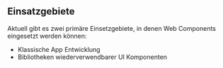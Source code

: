 ## Einsatzgebiete

Aktuell gibt es zwei primäre Einsetzgebiete, in denen Web Components eingesetzt werden können:

- Klassische App Entwicklung
- Bibliotheken wiederverwendbarer UI Komponenten
